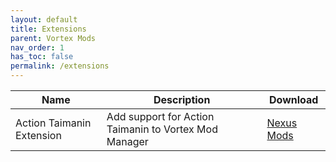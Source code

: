 ```yaml
---
layout: default
title: Extensions
parent: Vortex Mods
nav_order: 1
has_toc: false
permalink: /extensions
---
```


| Name | Description | Download |
| --- | --- | --- |
| Action Taimanin Extension | Add support for Action Taimanin to Vortex Mod Manager | [Nexus Mods][mod_id=546] |

[mod_id=546]: https://www.nexusmods.com/site/mods/546
